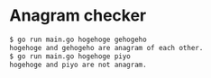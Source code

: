 # Anagram checker
```sh
$ go run main.go hogehoge gehogeho
hogehoge and gehogeho are anagram of each other.
$ go run main.go hogehoge piyo
hogehoge and piyo are not anagram.
```